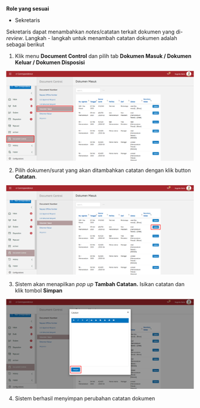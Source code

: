 **Role yang sesuai**

- Sekretaris

Sekretaris dapat menambahkan *notes*/catatan terkait dokumen yang di-*review*. Langkah - langkah untuk menambah catatan dokumen adalah sebagai berikut

1. Klik menu **Document Control** dan pilih tab **Dokumen Masuk / Dokumen Keluar / Dokumen Disposisi**

![gambar](SC_AgendaKendali/AG10.png)

2. Pilih dokumen/surat yang akan ditambahkan catatan dengan klik button **Catatan**.

![gambar](SC_AgendaKendali/AG11.png)

3. Sistem akan menapilkan _pop up_ **Tambah Catatan.** Isikan catatan dan klik tombol **Simpan**

![gambar](SC_AgendaKendali/AG12.png)

4. Sistem berhasil menyimpan perubahan catatan dokumen